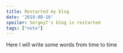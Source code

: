```yaml
---
title: Restarted my blog
date: '2019-08-10'
spoiler: SergeyT's blog is restarted
tags: ["note"]
---
```


Here I will write some words from time to time
